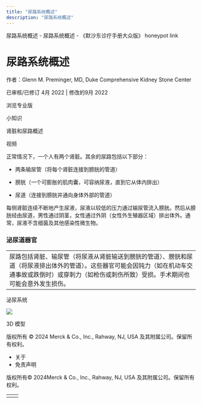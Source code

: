 ```yaml
---
title: "尿路系统概述"
description: "尿路系统概述"
---
```


﻿尿路系统概述 \- 尿路系统概述 \- 《默沙东诊疗手册大众版》 honeypot link

# 尿路系统概述

作者：Glenn M. Preminger, MD, Duke Comprehensive Kidney Stone Center

已审核/已修订 4月 2022 \| 修改的9月 2022

浏览专业版

小知识

肾脏和尿路概述



视频

正常情况下，一个人有两个肾脏。其余的尿路包括以下部分：

- 两条输尿管（将每个肾脏连接到膀胱的管道）

- 膀胱（一个可膨胀的肌肉囊，可容纳尿液，直到它从体内排出）

- 尿道（连接到膀胱并通向身体外部的管道）


每侧肾脏连续不断地产生尿液，尿液以较低的压力通过输尿管流入膀胱。然后从膀胱经由尿道，男性通过阴茎，女性通过外阴（女性外生殖器区域）排出体外。通常，尿液不含细菌及其他感染性微生物。

### 泌尿道器官

|     |
| --- |
| 尿路包括肾脏、输尿管（将尿液从肾脏输送到膀胱的管道）、膀胱和尿道（将尿液排出体外的管道）。这些器官可能会因钝力（如在机动车交通事故或跌倒时）或穿刺力（如枪伤或刺伤所致）受损。手术期间也可能会意外发生损伤。<br> |

泌尿系统

![](https://edge.sitecorecloud.io/mmanual-ssq1ci05/media/home/images/b/i/o/biodigital-human-snapshot-male-urinary-system-cv-resized_zh.jpg?thn=0&sc_lang=zh&mw=500)

3D 模型



版权所有 © 2024
Merck & Co., Inc., Rahway, NJ, USA 及其附属公司。保留所有权利。

- 关于
- 免责声明

版权所有© 2024Merck & Co., Inc., Rahway, NJ, USA 及其附属公司。保留所有权利。

|     |     |
| --- | --- |
|  |  |